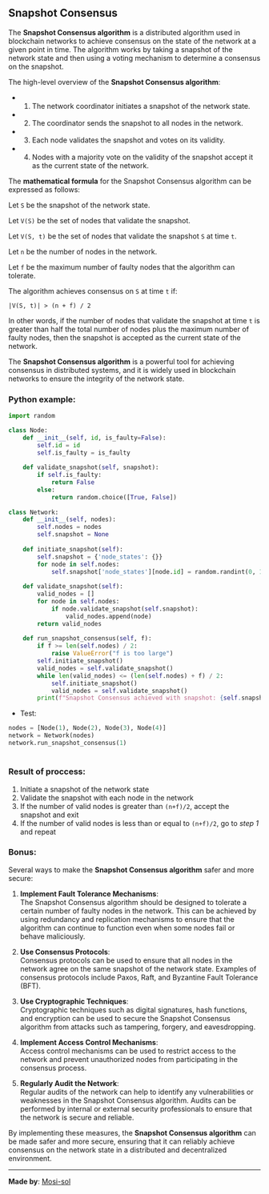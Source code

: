 ## Snapshot Consensus
The **Snapshot Consensus algorithm** is a distributed algorithm used in blockchain networks to achieve consensus on the state of the network at a given point in time. The algorithm works by taking a snapshot of the network state and then using a voting mechanism to determine a consensus on the snapshot.

The high-level overview of the **Snapshot Consensus algorithm**:

- 1. The network coordinator initiates a snapshot of the network state.
- 2. The coordinator sends the snapshot to all nodes in the network.
- 3. Each node validates the snapshot and votes on its validity.
- 4. Nodes with a majority vote on the validity of the snapshot accept it as the current state of the network.

The **mathematical formula** for the Snapshot Consensus algorithm can be expressed as follows:

Let `S` be the snapshot of the network state.

Let `V(S)` be the set of nodes that validate the snapshot.

Let `V(S, t)` be the set of nodes that validate the snapshot `S` at time `t`.

Let `n` be the number of nodes in the network.

Let `f` be the maximum number of faulty nodes that the algorithm can tolerate.

The algorithm achieves consensus on `S` at time `t` if:

`|V(S, t)| > (n + f) / 2`

In other words, if the number of nodes that validate the snapshot at time `t` is greater than half the total number of nodes plus the maximum number of faulty nodes, then the snapshot is accepted as the current state of the network.

The **Snapshot Consensus algorithm** is a powerful tool for achieving consensus in distributed systems, and it is widely used in blockchain networks to ensure the integrity of the network state.

### Python example:
```py 
import random

class Node:
    def __init__(self, id, is_faulty=False):
        self.id = id
        self.is_faulty = is_faulty
        
    def validate_snapshot(self, snapshot):
        if self.is_faulty:
            return False
        else:
            return random.choice([True, False])
        
class Network:
    def __init__(self, nodes):
        self.nodes = nodes
        self.snapshot = None
        
    def initiate_snapshot(self):
        self.snapshot = {'node_states': {}}
        for node in self.nodes:
            self.snapshot['node_states'][node.id] = random.randint(0, 100)
    
    def validate_snapshot(self):
        valid_nodes = []
        for node in self.nodes:
            if node.validate_snapshot(self.snapshot):
                valid_nodes.append(node)
        return valid_nodes
        
    def run_snapshot_consensus(self, f):
        if f >= len(self.nodes) / 2:
            raise ValueError("f is too large")
        self.initiate_snapshot()
        valid_nodes = self.validate_snapshot()
        while len(valid_nodes) <= (len(self.nodes) + f) / 2:
            self.initiate_snapshot()
            valid_nodes = self.validate_snapshot()
        print(f"Snapshot Consensus achieved with snapshot: {self.snapshot}")
```

- Test:
```py 
nodes = [Node(1), Node(2), Node(3), Node(4)]
network = Network(nodes)
network.run_snapshot_consensus(1)
```

#

### Result of proccess:
1. Initiate a snapshot of the network state
2. Validate the snapshot with each node in the network
3. If the number of valid nodes is greater than `(n+f)/2`, accept the snapshot and exit
4. If the number of valid nodes is less than or equal to `(n+f)/2`, go to *step 1* and repeat

### Bonus:
Several ways to make the **Snapshot Consensus algorithm** safer and more secure:

1. **Implement Fault Tolerance Mechanisms**:\
The Snapshot Consensus algorithm should be designed to tolerate a certain number of faulty nodes in the network. This can be achieved by using redundancy and replication mechanisms to ensure that the algorithm can continue to function even when some nodes fail or behave maliciously.

2. **Use Consensus Protocols**:\
Consensus protocols can be used to ensure that all nodes in the network agree on the same snapshot of the network state. Examples of consensus protocols include Paxos, Raft, and Byzantine Fault Tolerance (BFT).

3. **Use Cryptographic Techniques**:\
Cryptographic techniques such as digital signatures, hash functions, and encryption can be used to secure the Snapshot Consensus algorithm from attacks such as tampering, forgery, and eavesdropping.

4. **Implement Access Control Mechanisms**:\
Access control mechanisms can be used to restrict access to the network and prevent unauthorized nodes from participating in the consensus process.

5. **Regularly Audit the Network**:\
Regular audits of the network can help to identify any vulnerabilities or weaknesses in the Snapshot Consensus algorithm. Audits can be performed by internal or external security professionals to ensure that the network is secure and reliable.

By implementing these measures, the **Snapshot Consensus algorithm** can be made safer and more secure, ensuring that it can reliably achieve consensus on the network state in a distributed and decentralized environment.

---

**Made by**: [Mosi-sol](https://github.com/mosi-sol)

